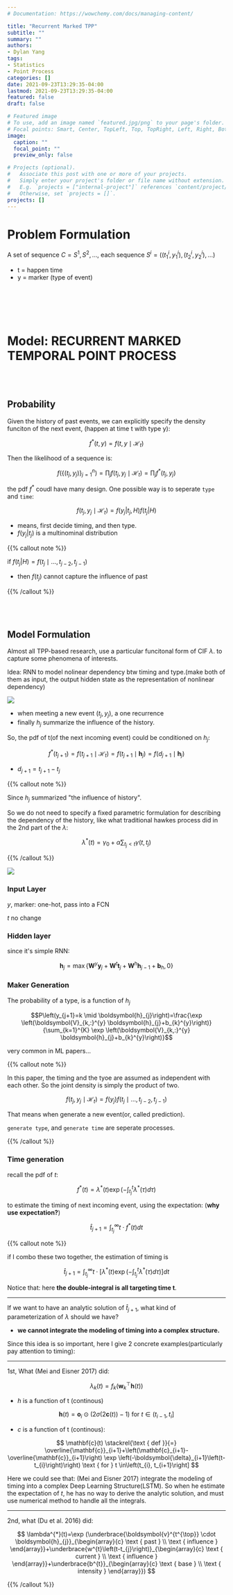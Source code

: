 ```yaml
---
# Documentation: https://wowchemy.com/docs/managing-content/

title: "Recurrent Marked TPP"
subtitle: ""
summary: ""
authors: 
- Dylan Yang
tags: 
- Statistics
- Point Process
categories: []
date: 2021-09-23T13:29:35-04:00
lastmod: 2021-09-23T13:29:35-04:00
featured: false
draft: false

# Featured image
# To use, add an image named `featured.jpg/png` to your page's folder.
# Focal points: Smart, Center, TopLeft, Top, TopRight, Left, Right, BottomLeft, Bottom, BottomRight.
image:
  caption: ""
  focal_point: ""
  preview_only: false

# Projects (optional).
#   Associate this post with one or more of your projects.
#   Simply enter your project's folder or file name without extension.
#   E.g. `projects = ["internal-project"]` references `content/project/deep-learning/index.md`.
#   Otherwise, set `projects = []`.
projects: []
---
```






# Problem Formulation

A set of sequence $C={S^1, S^2, ...}$, each sequence  $S^i=((t^i_1, y^i_1), (t^i_2, y^i_2), ...)$
- t = happen time
- y = marker (type of event)


<br><br>
<br><br>


# Model: RECURRENT MARKED TEMPORAL POINT PROCESS

<br><br>

## Probability

Given the history of past events, we can explicitly specify the density funciton of the next event, (happen at time t with type y):

$$
f^{*}(t, y)=f\left(t, y \mid \mathcal{H}_{t}\right)
$$


Then the likelihood of a sequence is:

$$
f\left(\left\{\left(t_{j}, y_{j}\right)\right\}_{j=1}^{n}\right)=\prod_{j} f\left(t_{j}, y_{j} \mid \mathcal{H}_{t}\right)=\prod_{j} f^{*}\left(t_{j}, y_{j}\right)
$$

the pdf $f^*$ coudl have many design. One possible way is to seperate `type` and `time`:

$$
f\left(t_{j}, y_{j} \mid \mathcal{H}_{t}\right)=f(y_j|t_j, H) f(t_j|H)
$$
- means, first decide timing, and then type.
- $f(y_j|t_j)$ is a multinominal distribution


{{% callout note %}}

if $f(t_j|H) = f\left(t_{j} \mid \ldots, t_{j-2}, t_{j-1}\right)$
- then $f(t_j)$ cannot capture the influence of past 

{{% /callout %}}



<br><br>


## Model Formulation


Almost all TPP-based research, use a particular funcitonal form of CIF $\lambda$. to capture some phenomena of interests.

Idea: RNN to model nolinear dependency btw timing and type.(make both of them as input, the output hidden state as the representation of nonlinear dependency)


![](https://cdn.mathpix.com/snip/images/mDeLDIl-GU7m6g10NxGR0uf1S17uhDAoMf4ziNIxEKQ.original.fullsize.png)
- when meeting a new event $(t_j, y_j)$, a one recurrence
- finally $h_j$ summarize the influence of the history.

So, the pdf of t(of the next incoming event) could be conditioned on $h_j$:

$$f^{*}\left(t_{j+1}\right)=f\left(t_{j+1} \mid \mathcal{H}_{t}\right)=f\left(t_{j+1} \mid \boldsymbol{h}_{j}\right)=f\left(d_{j+1} \mid \boldsymbol{h}_{j}\right)$$
- $d_{j+1}=t_{j+1}-t_{j}$

{{% callout note %}}


Since $h_j$ summarized "the influence of history".

So we do not need to specify a fixed parametric formulation for describing the dependency of the history, like what traditional hawkes process did in the 2nd part of the $\lambda$:

$$
\lambda^{*}(t)=\gamma_{0}+\alpha \sum_{t_{j}<t} \gamma\left(t, t_{j}\right)
$$

{{% /callout %}}



![](https://cdn.mathpix.com/snip/images/TCMkHCHc07ST8T6nJ_ZdUBHsjEkSbV6SG_1W2XapQJI.original.fullsize.png)


### Input Layer

$y$, marker: one-hot, pass into a FCN

$t$ no change

### Hidden layer

since it's simple RNN:

$$
\boldsymbol{h}_{j}=\max \left\{\boldsymbol{W}^{y} \boldsymbol{y}_{j}+\boldsymbol{W}^{t} \boldsymbol{t}_{j}+\boldsymbol{W}^{h} \boldsymbol{h}_{j-1}+\boldsymbol{b}_{h}, 0\right\}
$$

### Maker Generation

The probability of a type, is a function of $h_j$

$$P\left(y_{j+1}=k \mid \boldsymbol{h}_{j}\right)=\frac{\exp \left(\boldsymbol{V}_{k,:}^{y} \boldsymbol{h}_{j}+b_{k}^{y}\right)}{\sum_{k=1}^{K} \exp \left(\boldsymbol{V}_{k,:}^{y} \boldsymbol{h}_{j}+b_{k}^{y}\right)}$$

very common in ML papers...



{{% callout note %}}

In this paper, the timing and the tyoe are assumed as independent with each other. So the joint density is simply the product of two.

$$f\left(t_{j}, y_{j} \mid \mathcal{H}_{t}\right)=f\left(y_{j}\right) f\left(t_{j} \mid \ldots, t_{j-2}, t_{j-1}\right)$$


That means when generate a new event(or, called prediction).

`generate type`, and `generate time` are seperate processes.


{{% /callout %}}




### Time generation

recall the pdf of $t$:

$$f^{*}(t)=\lambda^{*}(t) \exp \left(-\int_{t_{j}}^{t} \lambda^{*}(\tau) d \tau\right)$$


to estimate the timing of next incoming event, using the expectation: (**why use expectation?**)

$$
\hat{t}_{j+1}=\int_{t_{j}}^{\infty} t \cdot f^{*}(t) d t
$$


{{% callout note %}}

if I combo these two together, the estimation of timing is 

$$
\hat{t}_{j+1} = \int_{t_{j}}^{\infty} t\cdot \left[   \lambda^{*}(t) \exp \left(-\int_{t_{j}}^{t} \lambda^{*}(\tau) d \tau\right) \right]dt
$$

Notice that: here **the double-integral is all targeting time t**.

---

If we want to have an analytic solution of $\hat{t}_{j+1}$, what kind of parameterization of $\lambda$ should we have?

- **we cannot integrate the modeling of timing into a complex structure.**

Since this idea is so important, here I give 2 concrete examples(particularly pay attention to timing):

---
1st, What (Mei and Eisner 2017) did: 


$$
\lambda_{k}(t)=f_{k}\left(\mathbf{w}_{k}^{\top} \mathbf{h}(t)\right)
$$
- $h$ is a function of t (continous)

$$
\mathbf{h}(t)=\mathbf{o}_{i} \odot(2 \sigma(2 \mathbf{c}(t))-1) \text { for } t \in\left(t_{i-1}, t_{i}\right]
$$
- $c$ is a function of t (continous):

$$
\mathbf{c}(t) \stackrel{\text { def }}{=} \overline{\mathbf{c}}_{i+1}+\left(\mathbf{c}_{i+1}-\overline{\mathbf{c}}_{i+1}\right) \exp \left(-\boldsymbol{\delta}_{i+1}\left(t-t_{i}\right)\right) \text { for } t \in\left(t_{i}, t_{i+1}\right]
$$

Here we could see that: (Mei and Eisner 2017) integrate the modeling of timing into a complex Deep Learning Structure(LSTM). So when he estimate the expectation of $t$, he has no way to derive the analytic solution, and must use numerical method to handle all the integrals.


---
2nd, what (Du et al. 2016) did:

$$
\lambda^{*}(t)=\exp (\underbrace{\boldsymbol{v}^{t^{\top}} \cdot \boldsymbol{h}_{j}}_{\begin{array}{c}
\text { past } \\
\text { influence }
\end{array}}+\underbrace{w^{t}\left(t-t_{j}\right)}_{\begin{array}{c}
\text { current } \\
\text { influence }
\end{array}}+\underbrace{b^{t}}_{\begin{array}{c}
\text { base } \\
\text { intensity }
\end{array}})
$$







{{% /callout %}}





